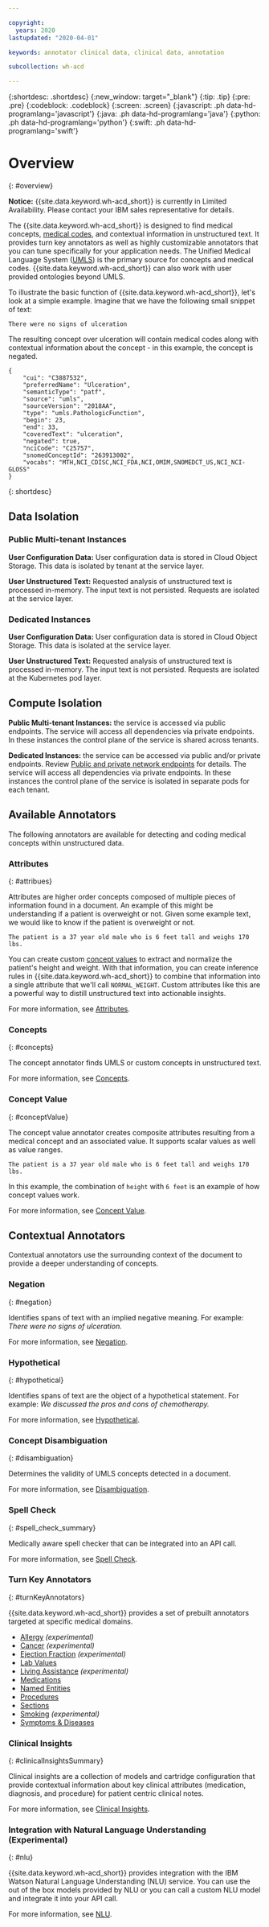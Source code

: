 ```yaml
---

copyright:
  years: 2020
lastupdated: "2020-04-01"

keywords: annotator clinical data, clinical data, annotation

subcollection: wh-acd

---
```


{:shortdesc: .shortdesc}
{:new_window: target="_blank"}
{:tip: .tip}
{:pre: .pre}
{:codeblock: .codeblock}
{:screen: .screen}
{:javascript: .ph data-hd-programlang='javascript'}
{:java: .ph data-hd-programlang='java'}
{:python: .ph data-hd-programlang='python'}
{:swift: .ph data-hd-programlang='swift'}

# Overview
{: #overview}

**Notice:** {{site.data.keyword.wh-acd_short}} is currently in Limited Availability. Please contact your IBM sales representative for details.

The {{site.data.keyword.wh-acd_short}} is designed to find medical concepts, [medical codes](/docs/wh-acd?topic=wh-acd-medical_codes#medical_codes), and contextual information in unstructured text. It provides turn key annotators as well as highly customizable annotators that you can tune specifically for your application needs.  The Unified Medical Language System ([UMLS](https://www.nlm.nih.gov/research/umls/)) is the primary source for concepts and medical codes. {{site.data.keyword.wh-acd_short}} can also work with user provided ontologies beyond UMLS.  

To illustrate the basic function of  {{site.data.keyword.wh-acd_short}}, let's look at a simple example.  Imagine that we have the following small snippet of text:

```
There were no signs of ulceration
```

The resulting concept over ulceration will contain medical codes along with contextual information about the concept - in this example, the concept is negated.

```
{
    "cui": "C3887532",
    "preferredName": "Ulceration",
    "semanticType": "patf",
    "source": "umls",
    "sourceVersion": "2018AA",
    "type": "umls.PathologicFunction",
    "begin": 23,
    "end": 33,
    "coveredText": "ulceration",
    "negated": true,
    "nciCode": "C25757",
    "snomedConceptId": "263913002",
    "vocabs": "MTH,NCI_CDISC,NCI_FDA,NCI,OMIM,SNOMEDCT_US,NCI_NCI-GLOSS"
}
```

{: shortdesc}

## Data Isolation

### Public Multi-tenant Instances

**User Configuration Data:** User configuration data is stored in Cloud Object Storage. This data is isolated by tenant at the service layer.

**User Unstructured Text:** Requested analysis of unstructured text is processed in-memory. The input text is not persisted. Requests are isolated at the service layer.

### Dedicated Instances

**User Configuration Data:** User configuration data is stored in Cloud Object Storage. This data is isolated at the service layer.

**User Unstructured Text:** Requested analysis of unstructured text is processed in-memory. The input text is not persisted. Requests are isolated at the Kubernetes pod layer.

## Compute Isolation

**Public Multi-tenant Instances:** the service is accessed via public endpoints. The service will access all dependencies via private endpoints. In these instances the control plane of the service is shared across tenants.

**Dedicated Instances:** the service can be accessed via public and/or private endpoints. Review [Public and private network endpoints](/docs/wh-acd?topic=watson-public-private-endpoints) for details. The service will access all dependencies via private endpoints. In these instances the control plane of the service is isolated in separate pods for each tenant.

## Available Annotators

The following annotators are available for detecting and coding medical concepts within unstructured data.

### Attributes
{: #attribues}

Attributes are higher order concepts composed of multiple pieces of information found in a document.  An example of this might be understanding if a patient is overweight or not.  Given some example text, we would like to know if the patient is overweight or not.

```
The patient is a 37 year old male who is 6 feet tall and weighs 170 lbs.
```

You can create custom [concept values](/docs/wh-acd?topic=wh-acd-concept_value#concept_value) to extract and normalize the patient's height and weight.  With that information, you can create inference rules in {{site.data.keyword.wh-acd_short}} to combine that information into a single attribute that we'll call `NORMAL_WEIGHT`.  Custom attributes like this are a powerful way to distill unstructured text into actionable insights.

For more information, see [Attributes](/docs/wh-acd?topic=wh-acd-attribute_detection#attribute_detection).

### Concepts
{: #concepts}

The concept annotator finds UMLS or custom concepts in unstructured text.

For more information, see [Concepts](/docs/wh-acd?topic=wh-acd-concept_detection#concept_detection).

### Concept Value
{: #conceptValue}

The concept value annotator creates composite attributes resulting from a medical concept and an associated value.  It supports scalar values as well as value ranges.  

```
The patient is a 37 year old male who is 6 feet tall and weighs 170 lbs.
```

In this example, the combination of `height` with `6 feet` is an example of how concept values work.

For more information, see [Concept Value](/docs/wh-acd?topic=wh-acd-concept_value#concept_value).

## Contextual Annotators

Contextual annotators use the surrounding context of the document to provide a deeper understanding of concepts.

### Negation
{: #negation}

Identifies spans of text with an implied negative meaning.  For example: _There were no signs of ulceration._

For more information, see [Negation](/docs/wh-acd?topic=wh-acd-negation_detection#negation_detection).

### Hypothetical
{: #hypothetical}

Identifies spans of text are the object of a hypothetical statement.  For example: _We discussed the pros and cons of chemotherapy._

For more information, see [Hypothetical](/docs/wh-acd?topic=wh-acd-hypothetical_detection#hypothetical_detection).

### Concept Disambiguation
{: #disambiguation}

Determines the validity of UMLS concepts detected in a document.

For more information, see [Disambiguation](/docs/wh-acd?topic=wh-acd-concept_disambiguation#concept_disambiguation).

### Spell Check
{: #spell_check_summary}

Medically aware spell checker that can be integrated into an API call.

For more information, see [Spell Check](/docs/wh-acd?topic=wh-acd-spell_check#spell_check).

### Turn Key Annotators
{: #turnKeyAnnotators}

 {{site.data.keyword.wh-acd_short}} provides a set of prebuilt annotators targeted at specific medical domains.

* [Allergy](/docs/wh-acd?topic=wh-acd-allergies#allergies) _(experimental)_
* [Cancer](/docs/wh-acd?topic=wh-acd-cancer#cancer) _(experimental)_
* [Ejection Fraction](/docs/wh-acd?topic=wh-acd-ejection_fraction#ejection_fraction) _(experimental)_
* [Lab Values](/docs/wh-acd?topic=wh-acd-lab_values#lab_values)
* [Living Assistance](/docs/wh-acd?topic=wh-acd-living_assistance#living_assistance) _(experimental)_
* [Medications](/docs/wh-acd?topic=wh-acd-medications#medications)
* [Named Entities](/docs/wh-acd?topic=wh-acd-named_entities#named_entities)
* [Procedures](/docs/wh-acd?topic=wh-acd-procedure#procedure)
* [Sections](/docs/wh-acd?topic=wh-acd-sections#sections)
* [Smoking](/docs/wh-acd?topic=wh-acd-smoking#smoking) _(experimental)_
* [Symptoms & Diseases](/docs/wh-acd?topic=wh-acd-symptom_disease#symptom_disease)

### Clinical Insights
{: #clinicalInsightsSummary}

Clinical insights are a collection of models and cartridge configuration that provide contextual information about key clinical attributes (medication, diagnosis, and procedure) for patient centric clinical notes.

For more information, see [Clinical Insights](/docs/wh-acd?topic=wh-acd-clinical_insights#clinical_insights_overview).

### Integration with Natural Language Understanding (Experimental)
{: #nlu}

{{site.data.keyword.wh-acd_short}} provides integration with the IBM Watson Natural Language Understanding (NLU) service.  You can use the out of the box models provided by NLU or you can call a custom NLU model and integrate it into your API call.

For more information, see [NLU](/docs/wh-acd?topic=wh-acd-nlu_annotator#nlu_annotator).
